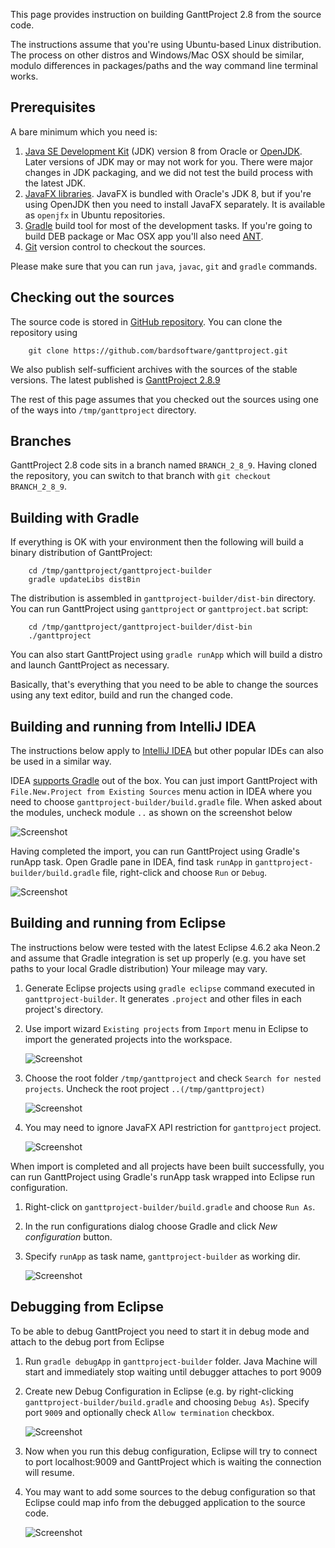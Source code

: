 This page provides instruction on building GanttProject 2.8 from the source code.

The instructions assume that you're using Ubuntu-based Linux distribution.
The process on other distros and Windows/Mac OSX should be similar,
modulo differences in packages/paths and the way command line terminal works.

## Prerequisites

A bare minimum which you need is:

1. [Java SE Development Kit](http://www.oracle.com/technetwork/java/javase/downloads/index.html) (JDK)
version 8 from Oracle or [OpenJDK](http://openjdk.java.net). Later versions of JDK may or may not work for you. There
were major changes in JDK packaging, and we did not test the build process with the latest JDK.
2. [JavaFX  libraries](http://docs.oracle.com/javase/8/javafx/get-started-tutorial/jfx-overview.htm). JavaFX is
bundled with Oracle's JDK 8, but if you're using OpenJDK then you need to install JavaFX separately. It is
available as `openjfx` in Ubuntu repositories.
3. [Gradle](http://gradle.org) build tool for most of the development tasks.
If you're going to build DEB package or Mac OSX app you'll also need [ANT](http://ant.apache.org).
4. [Git](https://git-scm.com) version control to checkout the sources.

Please make sure that you can run ``java``, ``javac``, ``git`` and ``gradle`` commands.

## Checking out the sources

The source code is stored in [GitHub repository](http://github.com/bardsoftware/ganttproject).
You can clone the repository using

```
    git clone https://github.com/bardsoftware/ganttproject.git
```

We also publish self-sufficient archives with the sources of the stable versions.
The latest published is [GanttProject 2.8.9](https://github.com/bardsoftware/ganttproject/archive/ganttproject-2.8.9.zip)

The rest of this page assumes that you checked out the sources using one of the ways into `/tmp/ganttproject` directory.

## Branches
GanttProject 2.8 code sits in a branch named `BRANCH_2_8_9`.
Having cloned the repository, you can switch to that branch with `git checkout BRANCH_2_8_9`.


## Building with Gradle

If everything is OK with your environment then the following will build
a binary distribution of GanttProject:

```
    cd /tmp/ganttproject/ganttproject-builder
    gradle updateLibs distBin
```

The distribution is assembled in  `ganttproject-builder/dist-bin` directory. You can
run GanttProject using `ganttproject` or `ganttproject.bat` script:

```
    cd /tmp/ganttproject/ganttproject-builder/dist-bin
    ./ganttproject
```

You can also start GanttProject using `gradle runApp` which will build a distro and launch
GanttProject as necessary.

Basically, that's everything that you need to be able to change the sources using any text editor,
 build and run the changed code.

## Building and running from IntelliJ IDEA


The instructions below apply to [IntelliJ IDEA](https://www.jetbrains.com/idea/)
but other popular IDEs can also be used in a similar way.


IDEA [supports Gradle](https://www.jetbrains.com/help/idea/2016.3/gradle.html) out of the box.
You can just import GanttProject with `File.New.Project from Existing Sources` menu action in IDEA
where you need to choose `ganttproject-builder/build.gradle` file. When asked about the modules,
uncheck module `..` as shown on the screenshot below

![Screenshot](/img/development/idea-gradle-import.png)

Having completed the import, you can run GanttProject using Gradle's runApp task. Open Gradle
pane in IDEA, find task `runApp` in `ganttproject-builder/build.gradle` file,
right-click and choose `Run` or `Debug`.

![Screenshot](/img/development/idea-run-ganttproject.png)


## Building and running from Eclipse

The instructions below were tested with the latest Eclipse 4.6.2 aka Neon.2 and assume
that Gradle integration is set up properly (e.g. you have set paths to your local Gradle distribution)
Your mileage may vary.

1. Generate Eclipse projects using `gradle eclipse` command executed in `ganttproject-builder`. It generates
`.project` and other files in each project's directory.
2. Use import wizard `Existing projects` from `Import` menu in Eclipse to import the generated projects into the
workspace.

   ![Screenshot](/img/development/eclipse-import-wizard.png)

3. Choose the root folder `/tmp/ganttproject` and check `Search for nested projects`.
Uncheck the root project `..(/tmp/ganttproject)`

   ![Screenshot](/img/development/eclipse-import-projects.png)

4. You may need to ignore JavaFX API restriction for `ganttproject` project.

   ![Screenshot](/img/development/eclipse-ignore-api-restriction.png)

When import is completed and all projects have been built successfully, you can run
GanttProject using Gradle's runApp task wrapped into Eclipse run configuration.

1. Right-click on `ganttproject-builder/build.gradle` and choose `Run As`.
1. In the run configurations dialog choose Gradle and click _New configuration_ button.
1. Specify `runApp` as task name, `ganttproject-builder` as working dir.

    ![Screenshot](/img/development/eclipse-run-ganttproject.png)

## Debugging from Eclipse

To be able to debug GanttProject you need to start it in debug mode and attach to
the debug port from Eclipse

1. Run `gradle debugApp` in `ganttproject-builder` folder. Java Machine will start and immediately
stop waiting until debugger attaches to port 9009
1. Create new Debug Configuration in Eclipse (e.g. by right-clicking `ganttproject-builder/build.gradle`
and choosing `Debug As`). Specify port `9009` and optionally check `Allow termination` checkbox.

    ![Screenshot](/img/development/eclipse-debug-ganttproject.png)
1. Now when you run this debug configuration, Eclipse will try to connect to port localhost:9009 and
GanttProject which is waiting the connection will resume.
1. You may want to add some sources to the debug configuration so that Eclipse could
map info from the debugged application to the source code.

    ![Screenshot](/img/development/eclipse-debug-sources.png)
